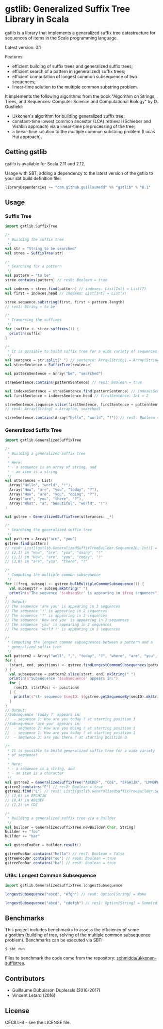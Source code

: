 # gstlib: Generalized Suffix Tree Library in Scala #

gstlib  is  a   library  that  implements  a   generalized  suffix  tree
datastructure for sequences of items in the Scala programming language.

Latest version: 0.1

Features:

- efficient building of suffix trees and generalized suffix trees;
- efficient search of a pattern in (generalized) suffix trees;
- efficient computation of longest common subsequence of two sequences;
- linear-time solution to the multiple common substring problem.

It  implements the  following  algorithms from  the  book "Algorithm  on
Strings,  Trees,  and  Sequences:  Computer  Science  and  Computational
Biology" by D. Gusfield:

- Ukkonen's algorithm for building generalized suffix tree;
- constant-time  lowest common  ancestor (LCA)  retrieval (Schieber  and
  Vishkin approach) via a linear-time preprocessing of the tree;
- a linear-time solution to the multiple common substring problem (Lucas
  Hui approach).

## Getting gstlib ##

gstlib is available for Scala 2.11 and 2.12.

Usage with SBT, adding a dependency  to the latest version of the gstlib
to your sbt build definition file:

```scala
libraryDependencies += "com.github.guillaumedd" %% "gstlib" % "0.1"
```

## Usage ##

### Suffix Tree ###

```scala
import gstlib.SuffixTree

/*
 * Building the suffix tree
 */
val str = "String to be searched"
val stree = SuffixTree(str)

/*
 * Searching for a pattern
 */
val pattern = "to be"
stree.contains(pattern) // res0: Boolean = true

val indexes = stree.find(pattern) // indexes: List[Int] = List(7)
val first = indexes.head // indexes: List[Int] = List(7)

stree.sequence.substring(first, first + pattern.length)
// res1: String = to be

/*
 * Traversing the suffixes
 */
for (suffix <- stree.suffixes()) {
  println(suffix)
}

/*
 * It is possible to build suffix tree for a wide variety of sequences!
 */
val sentence = str.split(" ") // sentence: Array[String] = Array(String, to, be, searched)
val streeSentence = SuffixTree(sentence)

val patternSentence = Array("be", "searched")

streeSentence.contains(patternSentence) // res3: Boolean = true

val indexesSentence = streeSentence.find(patternSentence) // indexesSentence: List[Int] = List(2)
val firstSentence = indexesSentence.head // firstSentence: Int = 2

streeSentence.sequence.slice(firstSentence, firstSentence + patternSentence.length)
// res4: Array[String] = Array(be, searched)

streeSentence.contains(Array("hello", "world", "!")) // res5: Boolean = false
```

### Generalized Suffix Tree ###

```scala
import gstlib.GeneralizedSuffixTree

/*
 * Building a generalized suffix tree
 *
 * Here:
 * - a sequence is an array of string, and
 * - an item is a string
 */
val utterances = List(
  Array("Hello", "world", "!"),
  Array("How", "are", "you", "today", "?"),
  Array("How", "are", "you", "doing", "?"),
  Array("are", "you", "there", "?"),
  Array("What", "a", "beautiful", "world", "!")
)

val gstree = GeneralizedSuffixTree(utterances: _*)

/*
 * Searching the generalized suffix tree
 */
val pattern = Array("are", "you")
gstree.find(pattern)
// res0: List[(gstlib.GeneralizedSuffixTreeBuilder.SequenceID, Int)] = List((2,1), (1,1), (3,0))
// (2,1) in "How", "are", "you", "doing", "?"
// (1,1) in "How", "are", "you", "today", "?"
// (3,0) in "are", "you", "there", "?"

/*
 * Computing the multiple common subsequence
 */
for ((freq, subseq) <- gstree.bulkMultipleCommonSubsequence()) {
  val subseqStr = subseq.mkString(" ")
  println(s"The sequence '$subseqStr' is appearing in $freq sequences")
}
// Output:
// The sequence 'are you' is appearing in 3 sequences
// The sequence '!' is appearing in 2 sequences
// The sequence '?' is appearing in 3 sequences
// The sequence 'How are you' is appearing in 2 sequences
// The sequence 'you' is appearing in 3 sequences
// The sequence 'world !' is appearing in 2 sequences

/*
 * Computing the longest common subsequences between a pattern and a
 * generalized suffix tree
 */
val pattern2 = Array("well", ",", "today", "?", "where", "are", "you", "?")
for {
  (start, end, positions) <- gstree.findLongestCommonSubsequences(pattern2)
} {
  val subsequence = pattern2.slice(start, end).mkString(" ")
  println(s"Subsequence '$subsequence' appears in:")
  for {
    (seqID, startPos) <- positions
  } {
    println(s"\t- sequence $seqID: ${gstree.getSequenceBy(seqID).mkString(" ")} at starting position $startPos")
  }
}
// Output:
//Subsequence 'today ?' appears in:
//	- sequence 1: How are you today ? at starting position 3
//Subsequence 'are you' appears in:
//	- sequence 2: How are you doing ? at starting position 1
//	- sequence 1: How are you today ? at starting position 1
//	- sequence 3: are you there ? at starting position 0

/*
 * It is possible to build generalized suffix tree for a wide variety
 * of sequence!
 *
 * Here:
 * - a sequence is a string, and
 * - an item is a character
 */
val gstree2 = GeneralizedSuffixTree("ABCDEF", "CDE", "EFGHIJK", "LMNOPQRST", "STUVWXYZ")
gstree2.contains("E") // res2: Boolean = true
gstree2.find("E") // res3: List[(gstlib.GeneralizedSuffixTreeBuilder.SequenceID, Int)] = List((2,0), (0,4), (1,2))
// (2,0) in EFGHIJK
// (0,4) in ABCDEF
// (1,2) in CDE

/*
 * Building a generalized suffix tree via a Builder
 */
val builder = GeneralizedSuffixTree.newBuilder[Char, String]
builder += "foo"
builder += "bar"

val gstreeFooBar = builder.result()

gstreeFooBar.contains("hello") // res7: Boolean = false
gstreeFooBar.contains("oo") // res8: Boolean = true
gstreeFooBar.contains("ba") // res9: Boolean = true
```

### Utils: Longest Common Subsequence ###

```scala
import gstlib.GeneralizedSuffixTree.longestSubsequence

longestSubsequence("abcd", "efgh") // res0: Option[String] = None

longestSubsequence("abcd", "cdefgh") // res1: Option[String] = Some(cd)
```

## Benchmarks ##

This  project  includes benchmarks  to  assess  the efficiency  of  some
algorithm (building of tree, solving  of the multiple common subsequence
problem). Benchmarks can be executed via SBT:

	$ sbt run

Files to benchmark the code come from the repository:
[schmidda/ukkonen-suffixtree](https://github.com/schmidda/ukkonen-suffixtree).

## Contributors ##

- Guillaume Dubuisson Duplessis (2016-2017)
- Vincent Letard (2016)

## License ##

CECILL-B - see the LICENSE file.
